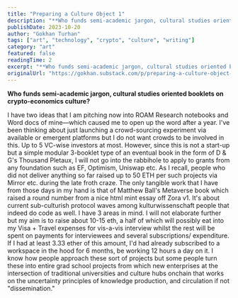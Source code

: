 ```yaml
---
title: "Preparing a Culture Object 1"
description: "**Who funds semi-academic jargon, cultural studies oriented booklets on crypto-economics culture?**"
publishDate: 2023-10-20
author: "Gokhan Turhan"
tags: ["art", "technology", "crypto", "culture", "writing"]
category: "art"
featured: false
readingTime: 2
excerpt: "**Who funds semi-academic jargon, cultural studies oriented booklets on crypto-economics culture?**"
originalUrl: "https://gokhan.substack.com/p/preparing-a-culture-object-1"
---
```


**Who funds semi-academic jargon, cultural studies oriented booklets on crypto-economics culture?** 

I have two ideas that I am pitching now into ROAM Research notebooks and Word docs of mine—which caused me to open up the word after a year. I've been thinking about just launching a crowd-sourcing experiment via available or emergent platforms but I do not want crowds to be involved in this. Up to 5 VC-wise investors at most. However, since this is not a start-up but a simple modular 3-booklet type of an eventual book in the form of D & G's Thousand Pletaux, I will not go into the rabbihole to apply to grants from any foundation such as EF, Optimism, Uniswap etc. As I recall, people who did not deliver anything so far raised up to 50 ETH per such projects via Mirror etc. during the late froth craze. The only tangible work that I have from those days in my hand is that of Matthew Ball's Metaverse book which raised a round number from a nice html mint essay off Zora v1. It's about current sub-culturish protocol waves among kulturwissenschaft people that indeed do code as well. I have 3 areas in mind. I will not elaborate further but my aim is to raise about 10-15 eth, a half of which will possibly eat into my Visa + Travel expenses for vis-a-vis interview whilst the rest will be spent on payments for interviewees and several subscriptions/ expenditure. If I had at least 3.33 ether of this amount, I'd had already subscribed to a workspace in the hood for 6 months, be working 12 hours a day on it. I know how people approach these sort of projects but some people turn these into entire grad school projects from which new enterprises at the intersection of traditional universities and culture hubs onchain that works on the uncertainty principles of knowledge production, and circulation if not "dissemination."
